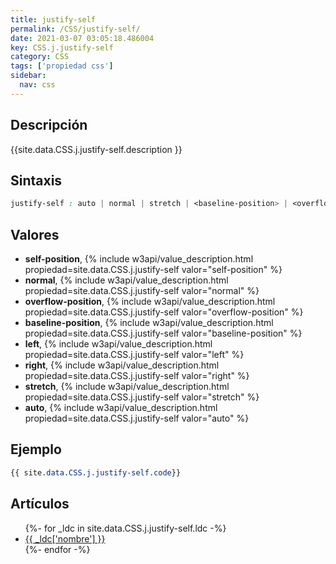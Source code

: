 ```yaml
---
title: justify-self
permalink: /CSS/justify-self/
date: 2021-03-07 03:05:18.486004
key: CSS.j.justify-self
category: CSS
tags: ['propiedad css']
sidebar: 
  nav: css
---
```


## Descripción
{{site.data.CSS.j.justify-self.description }}

## Sintaxis
~~~css
justify-self : auto | normal | stretch | <baseline-position> | <overflow-position>? [ <self-position> | left | right ]
~~~

## Valores
* **self-position**,  {% include w3api/value_description.html propiedad=site.data.CSS.j.justify-self valor="self-position" %}
* **normal**,  {% include w3api/value_description.html propiedad=site.data.CSS.j.justify-self valor="normal" %}
* **overflow-position**,  {% include w3api/value_description.html propiedad=site.data.CSS.j.justify-self valor="overflow-position" %}
* **baseline-position**,  {% include w3api/value_description.html propiedad=site.data.CSS.j.justify-self valor="baseline-position" %}
* **left**,  {% include w3api/value_description.html propiedad=site.data.CSS.j.justify-self valor="left" %}
* **right**,  {% include w3api/value_description.html propiedad=site.data.CSS.j.justify-self valor="right" %}
* **stretch**,  {% include w3api/value_description.html propiedad=site.data.CSS.j.justify-self valor="stretch" %}
* **auto**,  {% include w3api/value_description.html propiedad=site.data.CSS.j.justify-self valor="auto" %}

## Ejemplo
~~~css
{{ site.data.CSS.j.justify-self.code}}
~~~

## Artículos
<ul>
{%- for _ldc in site.data.CSS.j.justify-self.ldc -%}
   <li>
       <a href="{{_ldc['url'] }}">{{ _ldc['nombre'] }}</a>
   </li>
{%- endfor -%}
</ul>
